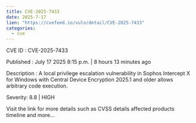 ```yaml
--- 
title: CVE-2025-7433
date: 2025-7-17
lien: "https://cvefeed.io/vuln/detail/CVE-2025-7433"
categories:
  - cve
---
```


CVE ID : CVE-2025-7433

Published :  July 17
2025
8:15 p.m. | 8 hours
13 minutes ago

Description : A local privilege escalation vulnerability in Sophos Intercept X for Windows with Central Device Encryption 2025.1 and older allows arbitrary code execution.

Severity: 8.8 | HIGH

Visit the link for more details
such as CVSS details
affected products
timeline
and more...
